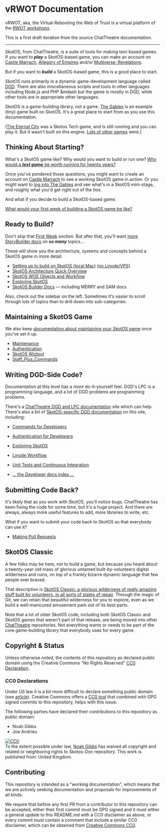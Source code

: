 # vRWOT Documentation

vRWOT, aka, the Virtual Rebooting the Web of Trust is a virtual platform of the [RWOT workshops](http://weboftrust.info). 

This is a first draft iteration from the source ChatTheatre documentation.

----
SkotOS, from ChatTheatre, is a suite of tools for making text-based games. If you want to ***play*** a SkotOS-based game, you can make an account on [Castle Marrach](https://www.marrach.com/), [Allegory of Empires](https://allegoryofempires.com/) and/or [Multiverse; Revelations](https://home.multirev.net/).

But if you want to ***build*** a SkotOS-based game, this is a good place to start.

SkotOS runs primarily in a dynamic game-development language called [DGD](http://www.dworkin.nl/dgd/). There are also miscellaneous scripts and tools in other languages including Node.js and PHP &mdash but the game is mostly in DGD, while other tools are in appropriate other languages.

SkotOS is a game-building library, not a game. [The Gables](https://github.com/ChatTheatre/gables_game) is an example (tiny) game built on SkotOS. It's a great place to start from as you use this documentation.

([The Eternal City](https://www.eternalcitygame.com/) was a Skotos Tech game, and is still running and you can play it. But it wasn't built on this engine. [Lots of other games](./Games.md) were.)

## Thinking About Starting?

What's a SkotOS game like? Why would you want to build or run one? [Why would a ***text game*** be worth running for twenty years?](Basics/Why_Text.md)

Once you've pondered those questions, you might want to create an account on [Castle Marrach](https://www.marrach.com/) to see a working SkotOS game in action. Or you might want to [log into The Gables](Basics/Prod_Gables.md) and see what's in a SkotOS mini-stage, and roughly what you'd get right out of the box.

And what if you decide to build a SkotOS-based game.

[What would your first week of building a SkotOS game be like?](FirstWeek/index.md)

## Ready to Build?

Don't skip that [First Week](FirstWeek/index.md) section. But after that, you'll want [more StoryBuilder docs](Story_Builder/index.md) on ***so many*** topics...

These will show you the architecture, systems and concepts behind a SkotOS game in more detail.

* [Setting up to build on SkotOS (local Mac)](./setup.md) [(on Linode/VPS)](./setup_vps.md)
* [SkotOS Architecture Quick Overview](./architecture.md)
* [SkotOS WOE Objects and Workflow](Story_Builder/woe_workflow.md)
* [Exploring SkotOS](./Developer/Exploring_SkotOS.md)
* [SkotOS Builder Docs](./Story_Builder/index.md) &mdash; including MERRY and SAM docs

Also, check out the sidebar on the left. Sometimes it's easier to scroll through lots of topics than to drill down into sub-categories.

## Maintaining a SkotOS Game

We also keep [documentation about maintaining your SkotOS game](./Maintainer/) once you've set it up.

* [Maintenance](Maintainer/Maintenance.md)
* [Authentication](Maintainer/Authentication.md)
* [SkotOS Wiztool](Developer/SkotOS_Wiztool.md)
* [Staff_Plus_Commands](Story_Builder/Staff_Plus_Commands.md)

## Writing DGD-Side Code?

Documentation at this level has a more do-it-yourself feel. DGD's LPC is a programming language, and a lot of DGD problems are programming problems.

There's a [ChatTheatre DGD and LPC documentation](https://chattheatre.github.io/lpc-doc/) site which can help. There's also a bit of [SkotOS-specific DGD documentation](Developer/index.md) on this site, including:

* [Commands for Developers](Developer/CommandsForDevelopers.md)
* [Authentication for Developers](Developer/DevAuthentication.md)
* [Exploring SkotOS](Developer/Exploring_SkotOS.md)
* [Linode Workflow](Developer/Linode_Workflow.md)
* [Unit Tests and Continuous Integration](Developer/UnitTests.md)

* [... the Developer docs index ...](Developer/index.md)

## Submitting Code Back?

It's likely that as you work with SkotOS, you'll notice bugs. ChatTheatre has been fixing the code for some time, but it's a huge project. And there are always, always more useful features to add, more libraries to write, etc.

What if you want to submit your code back to SkotOS so that everybody can use it?

* [Making Pull Requests](OSS/PullRequests.md)

## SkotOS Classic

A few folks may be here, not to build a game, but because you heard about a twenty-year-old mass of glorious untamed built-by-volunteers digital wilderness and ruins, on top of a frankly bizarre dynamic language that few people ever braved.

That description is [SkotOS Classic: a glorious wilderness of really amazing stuff built by volunteers, in all sorts of states of repair](./SkotOS_Classic.md). Through the magic of Git, we can retain that beautiful wilderness for you to explore, even as we build a well-manicured amusement park out of its best parts.

Note that a lot of older SkotOS code, including both SkotOS Classic and SkotOS games that weren't part of that release, are being moved into other [ChatTheatre](https://github.com/ChatTheatre) repositories. Not everything wants or needs to be part of the core game-building library that everybody uses for every game.

## Copyright & Status

Unless otherwise noted, the contents of this repository as declared public domain using the Creative Commons "No Rights Reserved" [CC0 Declaration](https://creativecommons.org/share-your-work/public-domain/cc0/).

### CC0 Declarations

Under US law it is a bit more difficult to declare something public domain (see [article](https://www.techdirt.com/articles/20150123/15564629797/why-we-still-cant-really-put-anything-public-domain-why-that-needs-to-change.shtml)). Creative Commons offers a [CC0 tool](https://creativecommons.org/choose/zero/) that combined with GPG signed commits to this repository, helps with this issue.

The following parties have declared their contributions to this repository as public domain:

* Noah Gibbs
* Joe Andrieu

<p xmlns:dct="http://purl.org/dc/terms/" xmlns:vcard="http://www.w3.org/2001/vcard-rdf/3.0#">
  <a rel="license"
     href="http://creativecommons.org/publicdomain/zero/1.0/">
    <img src="http://i.creativecommons.org/p/zero/1.0/88x31.png" style="border-style: none;" alt="CC0" />
  </a>
  <br />
  To the extent possible under law,
  <a rel="dct:publisher"
     href="https://codefol.io">
    <span property="dct:title">Noah Gibbs</span></a>
  has waived all copyright and related or neighboring rights to
  <span property="dct:title">Skotos-Doc repository</span>.
This work is published from:
<span property="vcard:Country" datatype="dct:ISO3166"
      content="UK" about="https://github.com/ChatTheatre/eOS-Doc">
  United Kingdom</span>.
</p>

## Contributing

This repository is intended as a "working documentation", which means that we are actively seeking documentation and proposals for improvements of all kinds.

We require that before any first PR from a contributor to this repository can be accepted, either their first commit must be GPG signed and it must either a general update to this README.md with a CC0 disclaimer as above, or every commit must contain a comment that include a similar CC0 disclaimer, which can be obtained from [Creative Commons CC0](https://creativecommons.org/choose/zero/).

